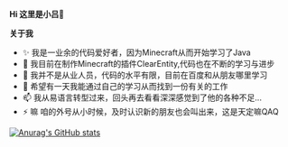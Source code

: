 **Hi 这里是小吕👋**

**关于我**
- ✨ 我是一业余的代码爱好者，因为Minecraft从而开始学习了Java
- 🔭 我目前在制作Minecraft的插件ClearEntity,代码也在不断的学习与进步
- 🌱 我并不是从业人员，代码的水平有限，目前在百度和从朋友哪里学习
- 👯 希望有一天我能通过自己的学习从而找到一份有关的工作
- 📫 我从易语言转型过来，回头再去看看深深感觉到了他的各种不足...
- ⚡ 嘛 咱的外号从小时候，及时认识新的朋友也会叫出来，这是天定嘛QAQ


[![Anurag's GitHub stats](https://github-readme-stats.vercel.app/api?username=MrLv0816)](https://github.com/anuraghazra/github-readme-stats)

